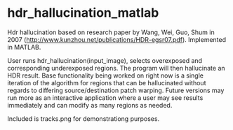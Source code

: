hdr_hallucination_matlab
========================

Hdr hallucination based on research paper by Wang, Wei, Guo, Shum in 2007 (http://www.kunzhou.net/publications/HDR-egsr07.pdf). Implemented in MATLAB.

User runs hdr_hallucination(input_image), selects overexposed and corresponding underexposed regions. The program will then hallucinate an HDR result. Base functionality being worked on right now is a single iteration of the algorithm for regions that can be hallucinated without regards to differing source/destination patch warping. Future versions may run more as an interactive application where a user may see results immediately and can modify as many regions as needed.

Included is tracks.png for demonstrationg purposes.
